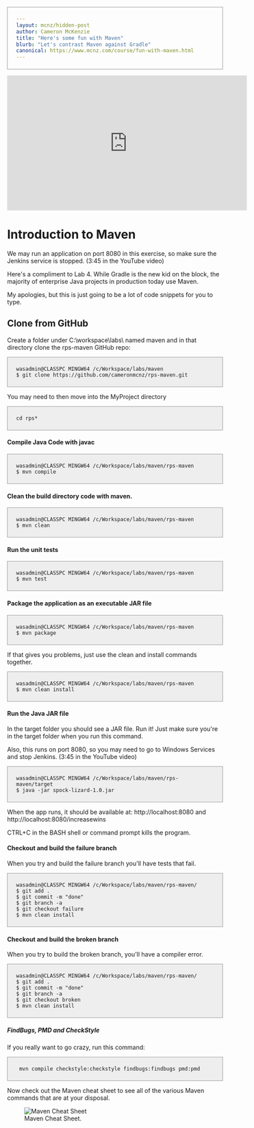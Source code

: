 ```yaml
---
layout: mcnz/hidden-post
author: Cameron McKenzie
title: "Here's some fun with Maven"
blurb: "Let's contrast Maven against Gradle"
canonical: https://www.mcnz.com/course/fun-with-maven.html
---
```

<style>
pre code {
  background-color: #eee;
  border: 1px solid #999;
  display: block;
  padding: 20px;
}
</style>

<div class="embed-responsive embed-responsive-16by9">
<iframe width="560" height="315" src="https://www.youtube.com/embed/VHz5gs5ANGE" frameborder="0" allow="accelerometer; autoplay; clipboard-write; encrypted-media; gyroscope; picture-in-picture" allowfullscreen></iframe>
</div>

# Introduction to Maven

We may run an application on port 8080 in this exercise, so make sure the Jenkins service is stopped. (3:45 in the YouTube video)

Here's a compliment to Lab 4. While Gradle is the new kid on the block, the majority of enterprise Java projects in production today use Maven.

My apologies, but this is just going to be a lot of code snippets for you to type.

## Clone from GitHub

Create a folder under C:\workspace\labs\ named maven and in that directory clone the rps-maven GitHub repo:

<pre><code>wasadmin@CLASSPC MINGW64 /c/Workspace/labs/maven
$ git clone https://github.com/cameronmcnz/rps-maven.git
</code></pre>
You may need to then move into the MyProject directory

<pre><code>cd rps*</code></pre>

#### Compile Java Code with javac

<pre><code>wasadmin@CLASSPC MINGW64 /c/Workspace/labs/maven/rps-maven
$ mvn compile
</code></pre>

#### Clean the build directory code with maven. 

<pre><code>wasadmin@CLASSPC MINGW64 /c/Workspace/labs/maven/rps-maven
$ mvn clean
</code></pre>

#### Run the unit tests 

<pre><code>wasadmin@CLASSPC MINGW64 /c/Workspace/labs/maven/rps-maven
$ mvn test
</code></pre>

#### Package the application as an executable JAR file

<pre><code>wasadmin@CLASSPC MINGW64 /c/Workspace/labs/maven/rps-maven
$ mvn package
</code></pre>

If that gives you problems, just use the clean and install commands together.

<pre><code>wasadmin@CLASSPC MINGW64 /c/Workspace/labs/maven/rps-maven
$ mvn clean install
</code></pre>

#### Run the Java JAR file

In the target folder you should see a JAR file. Run it! Just make sure you're in the target folder when you run this command.

Also, this runs on port 8080, so you may need to go to Windows Services and stop Jenkins. (3:45 in the YouTube video)


<pre><code>wasadmin@CLASSPC MINGW64 /c/Workspace/labs/maven/rps-maven/target
$ java -jar spock-lizard-1.0.jar
</code></pre>

When the app runs, it should be available at: http://localhost:8080 and http://localhost:8080/increasewins

CTRL+C in the BASH shell or command prompt kills the program.

#### Checkout and build the failure branch

When you try and build the failure branch you'll have tests that fail.

<pre><code>wasadmin@CLASSPC MINGW64 /c/Workspace/labs/maven/rps-maven/
$ git add .
$ git commit -m "done"
$ git branch -a
$ git checkout failure
$ mvn clean install
</code></pre>

#### Checkout and build the broken branch

When you try to build the broken branch, you'll have a compiler error.

<pre><code>wasadmin@CLASSPC MINGW64 /c/Workspace/labs/maven/rps-maven/
$ git add .
$ git commit -m "done"
$ git branch -a
$ git checkout broken
$ mvn clean install
</code></pre>

##### FindBugs, PMD and CheckStyle

If you really want to go crazy, run this command:

<pre><code> mvn compile checkstyle:checkstyle findbugs:findbugs pmd:pmd </code></pre>


Now check out the Maven cheat sheet to see all of the various Maven commands that are at your disposal.

<figure class="figure">
  <img src="https://pbs.twimg.com/media/C-KM9LfXkAAUFHP?format=jpg" alt="Maven Cheat Sheet" class="img-fluid mx-auto d-block img-thumbnail rounded ">
  <figcaption class="figure-caption">Maven Cheat Sheet.</figcaption>
</figure>

